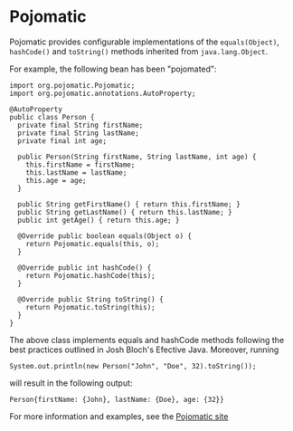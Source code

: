 Pojomatic
=========

Pojomatic provides configurable implementations of the `equals(Object)`, `hashCode()` and `toString()` methods
inherited from `java.lang.Object`.

For example, the following bean has been "pojomated":

    import org.pojomatic.Pojomatic;
    import org.pojomatic.annotations.AutoProperty;

    @AutoProperty
    public class Person {
      private final String firstName;
      private final String lastName;
      private final int age;

      public Person(String firstName, String lastName, int age) {
        this.firstName = firstName;
        this.lastName = lastName;
        this.age = age;
      }

      public String getFirstName() { return this.firstName; }
      public String getLastName() { return this.lastName; }
      public int getAge() { return this.age; }

      @Override public boolean equals(Object o) {
        return Pojomatic.equals(this, o);
      }

      @Override public int hashCode() {
        return Pojomatic.hashCode(this);
      }

      @Override public String toString() {
        return Pojomatic.toString(this);
      }
    }

The above class implements equals and hashCode methods following the best practices outlined in Josh Bloch's Efective Java. Moreover, running

    System.out.println(new Person("John", "Doe", 32).toString());

will result in the following output:

    Person{firstName: {John}, lastName: {Doe}, age: {32}}

For more information and examples, see the [Pojomatic site](http://www.pojomatic.org)

